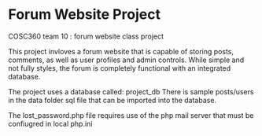 # Forum Website Project
COSC360 team 10 : forum website class project

This project invloves a forum website that is capable of storing posts, comments, as well as user profiles and admin controls. While simple and not fully styles, the forum is completely functional with an integrated database.

The project uses a database called: project_db 
There is sample posts/users in the data folder sql file that can be imported into the database.

The lost_password.php file requires use of the php mail server that must be confiugred in local php.ini
